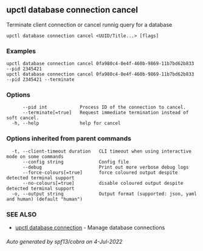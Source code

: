 ## upctl database connection cancel

Terminate client connection or cancel runnig query for a database

```
upctl database connection cancel <UUID/Title...> [flags]
```

### Examples

```
upctl database connection cancel 0fa980c4-0e4f-460b-9869-11b7bd62b833 --pid 2345421
upctl database connection cancel 0fa980c4-0e4f-460b-9869-11b7bd62b833 --pid 2345421 --terminate
```

### Options

```
      --pid int            Process ID of the connection to cancel.
      --terminate[=true]   Request immediate termination instead of soft cancel.
  -h, --help               help for cancel
```

### Options inherited from parent commands

```
  -t, --client-timeout duration   CLI timeout when using interactive mode on some commands
      --config string             Config file
      --debug                     Print out more verbose debug logs
      --force-colours[=true]      force coloured output despite detected terminal support
      --no-colours[=true]         disable coloured output despite detected terminal support
  -o, --output string             Output format (supported: json, yaml and human) (default "human")
```

### SEE ALSO

* [upctl database connection](upctl_database_connection.md)	 - Manage database connections

###### Auto generated by spf13/cobra on 4-Jul-2022
